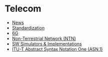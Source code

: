 # Telecom

- [News](./News.md)
- [Standardization](./Standardization/README.md)
- [6G](./6G/README.md)
- [Non-Terrestrial Network (NTN)](./Non-Terrestrial%20Network%20(NTN).md)
- [SW Simulators & Implementations](./SW%20Simulators%20&%20Implementations.md)
- [ITU-T Abstract Syntax Notation One (ASN.1)](./ITU-T%20Abstract%20Syntax%20Notation%20One%20(ASN.1).md)
